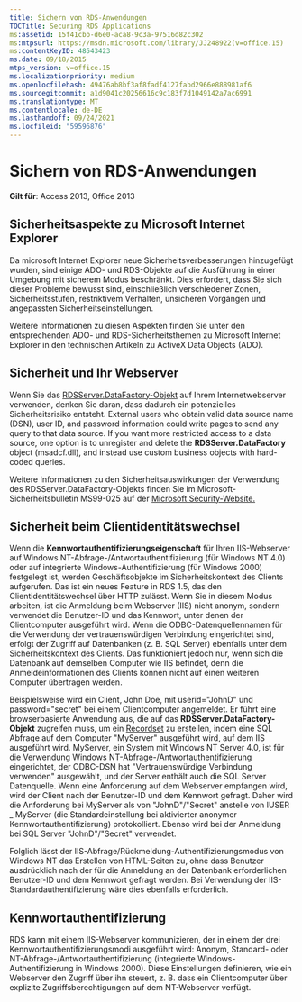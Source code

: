 ```yaml
---
title: Sichern von RDS-Anwendungen
TOCTitle: Securing RDS Applications
ms:assetid: 15f41cbb-d6e0-aca8-9c3a-97516d82c302
ms:mtpsurl: https://msdn.microsoft.com/library/JJ248922(v=office.15)
ms:contentKeyID: 48543423
ms.date: 09/18/2015
mtps_version: v=office.15
ms.localizationpriority: medium
ms.openlocfilehash: 49476ab8bf3af8fadf4127fabd2966e888981af6
ms.sourcegitcommit: a1d9041c20256616c9c183f7d1049142a7ac6991
ms.translationtype: MT
ms.contentlocale: de-DE
ms.lasthandoff: 09/24/2021
ms.locfileid: "59596876"
---
```

# <a name="securing-rds-applications"></a>Sichern von RDS-Anwendungen

**Gilt für**: Access 2013, Office 2013

## <a name="microsoft-internet-explorer-security-issues"></a>Sicherheitsaspekte zu Microsoft Internet Explorer

Da microsoft Internet Explorer neue Sicherheitsverbesserungen hinzugefügt wurden, sind einige ADO- und RDS-Objekte auf die Ausführung in einer Umgebung mit sicherem Modus beschränkt. Dies erfordert, dass Sie sich dieser Probleme bewusst sind, einschließlich verschiedener Zonen, Sicherheitsstufen, restriktivem Verhalten, unsicheren Vorgängen und angepassten Sicherheitseinstellungen.

Weitere Informationen zu diesen Aspekten finden Sie unter den entsprechenden ADO- und RDS-Sicherheitsthemen zu Microsoft Internet Explorer in den technischen Artikeln zu ActiveX Data Objects (ADO).

## <a name="security-and-your-web-server"></a>Sicherheit und Ihr Webserver

Wenn Sie das [RDSServer.DataFactory-Objekt](datafactory-object-rdsserver.md) auf Ihrem Internetwebserver verwenden, denken Sie daran, dass dadurch ein potenzielles Sicherheitsrisiko entsteht. External users who obtain valid data source name (DSN), user ID, and password information could write pages to send any query to that data source. If you want more restricted access to a data source, one option is to unregister and delete the **RDSServer.DataFactory** object (msadcf.dll), and instead use custom business objects with hard-coded queries.

Weitere Informationen zu den Sicherheitsauswirkungen der Verwendung des RDSServer.DataFactory-Objekts finden Sie im Microsoft-Sicherheitsbulletin MS99-025 auf der [Microsoft Security-Website.](https://www.microsoft.com/en-us/security/default.aspx)

## <a name="client-impersonation-and-security"></a>Sicherheit beim Clientidentitätswechsel

Wenn die **Kennwortauthentifizierungseigenschaft** für Ihren IIS-Webserver auf Windows NT-Abfrage-/Antwortauthentifizierung (für Windows NT 4.0) oder auf integrierte Windows-Authentifizierung (für Windows 2000) festgelegt ist, werden Geschäftsobjekte im Sicherheitskontext des Clients aufgerufen. Das ist ein neues Feature in RDS 1.5, das den Clientidentitätswechsel über HTTP zulässt. Wenn Sie in diesem Modus arbeiten, ist die Anmeldung beim Webserver (IIS) nicht anonym, sondern verwendet die Benutzer-ID und das Kennwort, unter denen der Clientcomputer ausgeführt wird. Wenn die ODBC-Datenquellennamen für die Verwendung der vertrauenswürdigen Verbindung eingerichtet sind, erfolgt der Zugriff auf Datenbanken (z. B. SQL Server) ebenfalls unter dem Sicherheitskontext des Clients. Das funktioniert jedoch nur, wenn sich die Datenbank auf demselben Computer wie IIS befindet, denn die Anmeldeinformationen des Clients können nicht auf einen weiteren Computer übertragen werden.

Beispielsweise wird ein Client, John Doe, mit userid="JohnD" und password="secret" bei einem Clientcomputer angemeldet. Er führt eine browserbasierte Anwendung aus, die auf das **RDSServer.DataFactory-Objekt** zugreifen muss, um ein [Recordset](recordset-object-ado.md) zu erstellen, indem eine SQL Abfrage auf dem Computer "MyServer" ausgeführt wird, auf dem IIS ausgeführt wird. MyServer, ein System mit Windows NT Server 4.0, ist für die Verwendung Windows NT-Abfrage-/Antwortauthentifizierung eingerichtet, der ODBC-DSN hat "Vertrauenswürdige Verbindung verwenden" ausgewählt, und der Server enthält auch die SQL Server Datenquelle. Wenn eine Anforderung auf dem Webserver empfangen wird, wird der Client nach der Benutzer-ID und dem Kennwort gefragt. Daher wird die Anforderung bei MyServer als von "JohnD"/"Secret" anstelle von IUSER \_ MyServer (die Standardeinstellung bei aktivierter anonymer Kennwortauthentifizierung) protokolliert. Ebenso wird bei der Anmeldung bei SQL Server "JohnD"/"Secret" verwendet.

Folglich lässt der IIS-Abfrage/Rückmeldung-Authentifizierungsmodus von Windows NT das Erstellen von HTML-Seiten zu, ohne dass Benutzer ausdrücklich nach der für die Anmeldung an der Datenbank erforderlichen Benutzer-ID und dem Kennwort gefragt werden. Bei Verwendung der IIS-Standardauthentifizierung wäre dies ebenfalls erforderlich.

## <a name="password-authentication"></a>Kennwortauthentifizierung

RDS kann mit einem IIS-Webserver kommunizieren, der in einem der drei Kennwortauthentifizierungsmodi ausgeführt wird: Anonym, Standard- oder NT-Abfrage-/Antwortauthentifizierung (integrierte Windows-Authentifizierung in Windows 2000). Diese Einstellungen definieren, wie ein Webserver den Zugriff über ihn steuert, z. B. dass ein Clientcomputer über explizite Zugriffsberechtigungen auf dem NT-Webserver verfügt.

